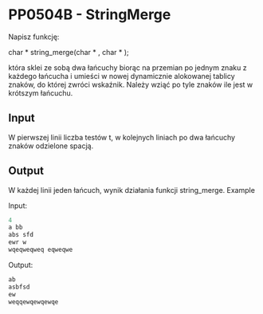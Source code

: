 # PP0504B - StringMerge

Napisz funkcję:

char * string_merge(char * , char * );

która sklei ze sobą dwa łańcuchy biorąc na przemian po jednym znaku z każdego łańcucha i umieści w nowej dynamicznie alokowanej tablicy znaków, do której zwróci wskaźnik. Należy wziąć po tyle znaków ile jest w krótszym łańcuchu.

## Input

W pierwszej linii liczba testów t, w kolejnych liniach po dwa łańcuchy znaków odzielone spacją.

## Output

W każdej linii jeden łańcuch, wynik działania funkcji string_merge.
Example

Input:
```c++
4
a bb
abs sfd
ewr w
wqeqweqweq eqweqwe
```
Output:
```c++
ab
asbfsd
ew
weqqewqewqewqe
```

